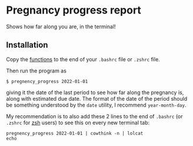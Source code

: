 # Pregnancy progress report

Shows how far along you are, in the terminal!

## Installation

Copy the [functions](functions.sh) to the end of your `.bashrc` file or `.zshrc` file.

Then run the program as
```
$ pregnency_progress 2022-01-01
```
giving it the date of the last period to see how far along the pregnancy is, along with estimated due date.
The format of the date of the period should be something understood by the `date` utility, I recommend `year-month-day`.

My recommendation is to also add these 2 lines to the end of `.bashrc` (or `.zshrc` for [zsh](https://zsh.sourceforge.io/) users) to see this on every new terminal tab:
```
pregnency_progress 2022-01-01 | cowthink -n | lolcat
echo
```
